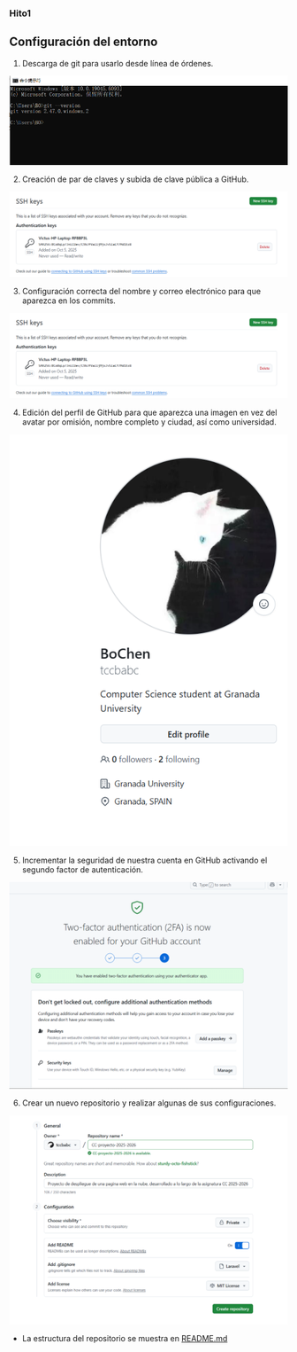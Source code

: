 ### Hito1


## Configuración del entorno

1. Descarga de git para usarlo desde línea de órdenes.

![Version de git](/docs/imgs/git-version.PNG)


2. Creación de par de claves y subida de clave pública a GitHub.

![SSh keys](/docs/imgs/ssh-keys.PNG)


3. Configuración correcta del nombre y correo electrónico para que aparezca en los commits.

![Commit](/docs/imgs/ssh-keys.PNG)


4. Edición del perfil de GitHub para que aparezca una imagen en vez del avatar por omisión, nombre completo y ciudad, así como universidad.

![Perfil](/docs/imgs/profile.PNG)


5. Incrementar la seguridad de nuestra cuenta en GitHub activando el segundo factor de autenticación.

![2FA](/docs/imgs/second-authentication.PNG)


6. Crear un nuevo repositorio y realizar algunas de sus configuraciones.

![Repositorio](/docs/imgs/crear-repositorio.PNG)
- La estructura del repositorio se muestra en [README.md](../README.md)
